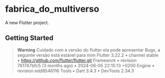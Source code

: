 # fabrica_do_multiverso

A new Flutter project.

## Getting Started

> **Warning**
Cuidado com a versão do flutter ela pode apresentar Bugs, a seguinte versão está estável para mim
Flutter 3.22.2 • channel stable • https://github.com/flutter/flutter.git
Framework • revision 761747bfc5 (3 months ago) • 2024-06-05 22:15:13 +0200
Engine • revision edd8546116
Tools • Dart 3.4.3 • DevTools 2.34.3